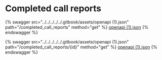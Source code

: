 # Completed call reports

{% swagger src="../../../../../.gitbook/assets/openapi (1).json" path="/completed_call_reports" method="get" %}
[openapi (1).json](<../../../../../.gitbook/assets/openapi (1).json>)
{% endswagger %}

{% swagger src="../../../../../.gitbook/assets/openapi (1).json" path="/completed_call_reports/{id}" method="get" %}
[openapi (1).json](<../../../../../.gitbook/assets/openapi (1).json>)
{% endswagger %}
